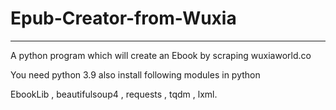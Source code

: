 # Epub-Creator-from-Wuxia
-------------------------------------------------------------------------------
A python program which will create an Ebook by scraping wuxiaworld.co  


You need python 3.9
also install following modules in python

EbookLib ,
beautifulsoup4 ,
requests ,
tqdm ,
lxml.

